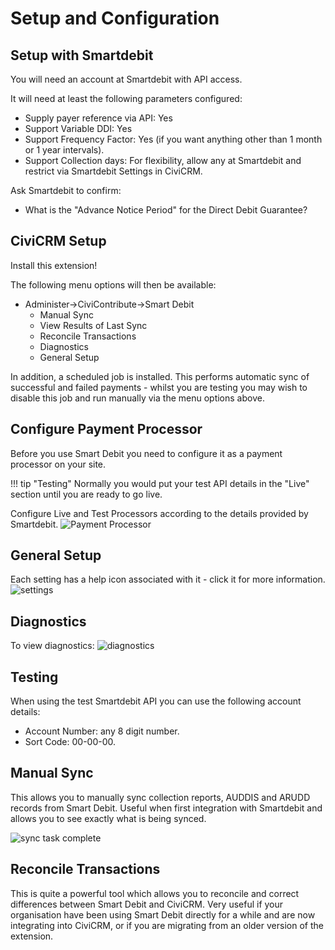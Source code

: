 # Setup and Configuration
## Setup with Smartdebit
You will need an account at Smartdebit with API access.

It will need at least the following parameters configured:

* Supply payer reference via API: Yes
* Support Variable DDI: Yes
* Support Frequency Factor: Yes (if you want anything other than 1 month or 1 year intervals).
* Support Collection days: For flexibility, allow any at Smartdebit and restrict via Smartdebit Settings in CiviCRM.

Ask Smartdebit to confirm:

* What is the "Advance Notice Period" for the Direct Debit Guarantee?


## CiviCRM Setup
Install this extension!

The following menu options will then be available:

* Administer->CiviContribute->Smart Debit
  * Manual Sync
  * View Results of Last Sync
  * Reconcile Transactions
  * Diagnostics
  * General Setup

In addition, a scheduled job is installed.  This performs automatic sync of successful and failed payments - whilst you are testing you may wish to disable this job and run manually via the menu options above.

## Configure Payment Processor
Before you use Smart Debit you need to configure it as a payment processor on your site.
 
!!! tip "Testing" 
    Normally you would put your test API details in the "Live" section until you are ready to go live.

Configure Live and Test Processors according to the details provided by Smartdebit.
![Payment Processor](/images/payment_processor.png)

## General Setup
Each setting has a help icon associated with it - click it for more information.
![settings](/images/smartdebit_settings.png)

## Diagnostics
To view diagnostics:
![diagnostics](/images/smartdebit_diagnostics.png)

## Testing
When using the test Smartdebit API you can use the following account details:

  * Account Number: any 8 digit number.
  * Sort Code: 00-00-00.

## Manual Sync
This allows you to manually sync collection reports, AUDDIS and ARUDD records from Smart Debit.  Useful when first integration with Smartdebit and allows you to see exactly what is being synced.

![sync task complete](/images/smartdebit_sync_complete.png)

## Reconcile Transactions
This is quite a powerful tool which allows you to reconcile and correct differences between Smart Debit and CiviCRM.  Very useful if your organisation have been using Smart Debit directly for a while and are now integrating into CiviCRM, or if you are migrating from an older version of the extension.
